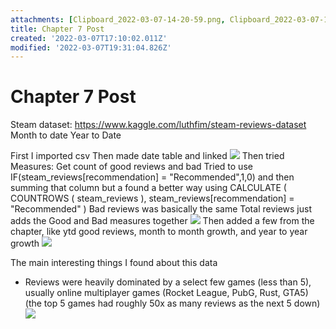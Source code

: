 ```yaml
---
attachments: [Clipboard_2022-03-07-14-20-59.png, Clipboard_2022-03-07-14-23-19.png, Clipboard_2022-03-07-14-25-35.png, Clipboard_2022-03-07-14-26-17.png, Clipboard_2022-03-07-14-28-10.png, Clipboard_2022-03-07-14-28-19.png]
title: Chapter 7 Post
created: '2022-03-07T17:10:02.011Z'
modified: '2022-03-07T19:31:04.826Z'
---
```


# Chapter 7 Post

Steam dataset: https://www.kaggle.com/luthfim/steam-reviews-dataset
Month to date
Year to Date

First I imported csv
Then made date table and linked
![](@attachment/Clipboard_2022-03-07-14-20-59.png)
Then tried Measures: 
  Get count of good reviews and bad
    Tried to use IF(steam_reviews[recommendation] = "Recommended",1,0) and then summing that column
    but a found a better way using CALCULATE ( COUNTROWS ( steam_reviews ), steam_reviews[recommendation] = "Recommended" )
  Bad reviews was basically the same
  Total reviews just adds the Good and Bad measures together
![](@attachment/Clipboard_2022-03-07-14-23-19.png)
  Then added a few from the chapter, like ytd good reviews, month to month growth, and year to year growth 
![](@attachment/Clipboard_2022-03-07-14-25-35.png)

The main interesting things I found about this data
* Reviews were heavily dominated by a select few games (less than 5), usually online multiplayer games (Rocket League, PubG, Rust, GTA5)
(the top 5 games had roughly 50x as many reviews as the next 5 down)
![](@attachment/Clipboard_2022-03-07-14-28-19.png)

